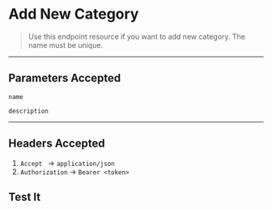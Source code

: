 # Add New Category

> Use this endpoint resource if you want to add new category. The name must be unique.

----


## Parameters Accepted

` name `

`description`

---
## Headers Accepted

1. `Accept ` -> `application/json`
2. `Authorization` -> `Bearer <token>`

## Test It

<larecipe-swagger endpoint="/api/categories" default-method='post'></larecipe-swagger>